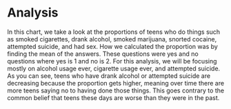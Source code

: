 # Analysis

In this chart, we take a look at the proportions of teens who do things such as smoked cigarettes, drank alcohol, smoked marijuana, snorted cocaine, attempted suicide, and had sex. How we calculated the proportion was by finding the mean of the answers. These questions were yes and no questions where yes is 1 and no is 2. For this analysis, we will be focusing mostly on alcohol usage ever, cigarette usage ever, and attempted suicide. As you can see, teens who have drank alcohol or attempted suicide are decreasing because the proportion gets higher, meaning over time there are more teens saying no to having done those things. This goes contrary to the common belief that teens these days are worse than they were in the past. 

